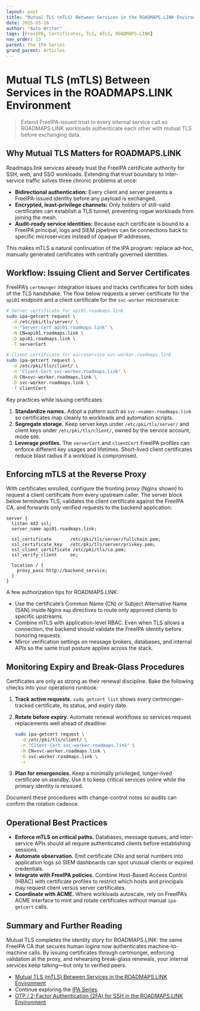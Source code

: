 ```yaml
---
layout: post
title: "Mutual TLS (mTLS) Between Services in the ROADMAPS.LINK Environment"
date: 2025-05-16
author: "Auto Writer"
tags: [FreeIPA, Certificates, TLS, mTLS, ROADMAPS.LINK]
nav_order: 13
parent: The IPA Series
grand_parent: Articles
---
```


# Mutual TLS (mTLS) Between Services in the ROADMAPS.LINK Environment

> Extend FreeIPA-issued trust to every internal service call so ROADMAPS.LINK workloads authenticate each other with mutual TLS before exchanging data.

## Why Mutual TLS Matters for ROADMAPS.LINK

Roadmaps.link services already trust the FreeIPA certificate authority for SSH, web, and SSO workloads. Extending that trust boundary to inter-service traffic solves three chronic problems at once:

- **Bidirectional authentication:** Every client and server presents a FreeIPA-issued identity before any payload is exchanged.
- **Encrypted, least-privilege channels:** Only holders of still-valid certificates can establish a TLS tunnel, preventing rogue workloads from joining the mesh.
- **Audit-ready service identities:** Because each certificate is bound to a FreeIPA principal, logs and SIEM pipelines can tie connections back to specific microservices instead of opaque IP addresses.

This makes mTLS a natural continuation of the IPA program: replace ad-hoc, manually generated certificates with centrally governed identities.

## Workflow: Issuing Client and Server Certificates

FreeIPA’s `certmonger` integration issues and tracks certificates for both sides of the TLS handshake. The flow below requests a server certificate for the `api01` endpoint and a client certificate for the `svc-worker` microservice:

```bash
# Server certificate for api01.roadmaps.link
sudo ipa-getcert request \
  -d /etc/pki/tls/server/ \
  -n "Server-Cert api01.roadmaps.link" \
  -N CN=api01.roadmaps.link \
  -D api01.roadmaps.link \
  -T serverCert

# Client certificate for microservice svc-worker.roadmaps.link
sudo ipa-getcert request \
  -d /etc/pki/tls/client/ \
  -n "Client-Cert svc-worker.roadmaps.link" \
  -N CN=svc-worker.roadmaps.link \
  -D svc-worker.roadmaps.link \
  -T clientCert
```

Key practices while issuing certificates:

1. **Standardize names.** Adopt a pattern such as `svc-<name>.roadmaps.link` so certificates map cleanly to workloads and automation scripts.
2. **Segregate storage.** Keep server keys under `/etc/pki/tls/server/` and client keys under `/etc/pki/tls/client/`, owned by the service account, mode `600`.
3. **Leverage profiles.** The `serverCert` and `clientCert` FreeIPA profiles can enforce different key usages and lifetimes. Short-lived client certificates reduce blast radius if a workload is compromised.

## Enforcing mTLS at the Reverse Proxy

With certificates enrolled, configure the fronting proxy (Nginx shown) to request a client certificate from every upstream caller. The server block below terminates TLS, validates the client certificate against the FreeIPA CA, and forwards only verified requests to the backend application:

```nginx
server {
  listen 443 ssl;
  server_name api01.roadmaps.link;

  ssl_certificate       /etc/pki/tls/server/fullchain.pem;
  ssl_certificate_key   /etc/pki/tls/server/privkey.pem;
  ssl_client_certificate /etc/pki/tls/ca.pem;
  ssl_verify_client     on;

  location / {
    proxy_pass http://backend_service;
  }
}
```

A few authorization tips for ROADMAPS.LINK:

- Use the certificate’s Common Name (CN) or Subject Alternative Name (SAN) inside Nginx `map` directives to route only approved clients to specific upstreams.
- Combine mTLS with application-level RBAC. Even when TLS allows a connection, the backend should validate the FreeIPA identity before honoring requests.
- Mirror verification settings on message brokers, databases, and internal APIs so the same trust posture applies across the stack.

## Monitoring Expiry and Break-Glass Procedures

Certificates are only as strong as their renewal discipline. Bake the following checks into your operations runbook:

1. **Track active requests.** `sudo getcert list` shows every certmonger-tracked certificate, its status, and expiry date.
2. **Rotate before expiry.** Automate renewal workflows so services request replacements well ahead of deadline:

    ```bash
    sudo ipa-getcert request \
      -d /etc/pki/tls/client/ \
      -n "Client-Cert svc-worker.roadmaps.link" \
      -N CN=svc-worker.roadmaps.link \
      -D svc-worker.roadmaps.link \
      -r
    ```

3. **Plan for emergencies.** Keep a minimally privileged, longer-lived certificate on standby. Use it to keep critical services online while the primary identity is reissued.

Document these procedures with change-control notes so audits can confirm the rotation cadence.

## Operational Best Practices

- **Enforce mTLS on critical paths.** Databases, message queues, and inter-service APIs should all require authenticated clients before establishing sessions.
- **Automate observation.** Emit certificate CNs and serial numbers into application logs so SIEM dashboards can spot unusual clients or expired credentials.
- **Integrate with FreeIPA policies.** Combine Host-Based Access Control (HBAC) with certificate profiles to restrict which hosts and principals may request client versus server certificates.
- **Coordinate with ACME.** Where workloads autoscale, rely on FreeIPA’s ACME interface to mint and rotate certificates without manual `ipa-getcert` calls.

## Summary and Further Reading

Mutual TLS completes the identity story for ROADMAPS.LINK: the same FreeIPA CA that secures human logins now authenticates machine-to-machine calls. By issuing certificates through certmonger, enforcing validation at the proxy, and rehearsing break-glass renewals, your internal services keep talking—but only to verified peers.

- [Mutual TLS (mTLS) Between Services in the ROADMAPS.LINK Environment](/articles/2025-05-16-mtls-between-services-freeipa-roadmaps-link)
- Continue exploring the [IPA Series](/articles/the-ipa/).
- [OTP / 2-Factor Authentication (2FA) for SSH in the ROADMAPS.LINK Environment](https://green-to-code-blog.roadmaps.link/articles/2025-05-15-otp-2fa-ssh-freeipa-roadmaps-link.html)

